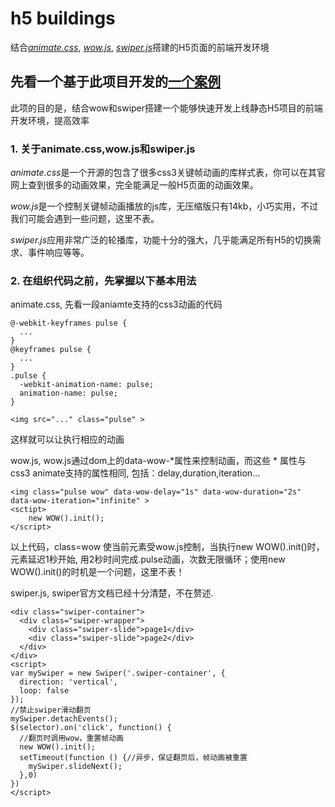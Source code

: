 # h5 buildings
结合[*animate.css*](https://daneden.github.io/animate.css/), [*wow.js*](http://mynameismatthieu.com/WOW/), [*swiper.js*](http://www.swiper.com.cn/)搭建的H5页面的前端开发环境

## 先看一个基于此项目开发的[一个案例](http://eomanager.catcherchina.com/)
此项的目的是，结合wow和swiper搭建一个能够快速开发上线静态H5项目的前端开发环境，提高效率
### 1. 关于animate.css,wow.js和swiper.js
*animate.css*是一个开源的包含了很多css3关键帧动画的库样式表，你可以在其官网上查到很多的动画效果，完全能满足一般H5页面的动画效果。


*wow.js*是一个控制关键帧动画播放的js库，无压缩版只有14kb，小巧实用，不过我们可能会遇到一些问题，这里不表。


*swiper.js*应用非常广泛的轮播库，功能十分的强大，几乎能满足所有H5的切换需求、事件响应等等。
### 2. 在组织代码之前，先掌握以下基本用法


animate.css, 先看一段aniamte支持的css3动画的代码
```
@-webkit-keyframes pulse {
  ...
}
@keyframes pulse {
  ...
}
.pulse {
  -webkit-animation-name: pulse;
  animation-name: pulse;
}
```

```
<img src="..." class="pulse" >
```
这样就可以让<img>执行相应的动画


wow.js, wow.js通过dom上的data-wow-*属性来控制动画，而这些 * 属性与 css3 animate支持的属性相同, 包括：delay,duration,iteration...
```
<img class="pulse wow" data-wow-delay="1s" data-wow-duration="2s" data-wow-iteration="infinite" >
<sctipt>
    new WOW().init();
</script>
```
以上代码，class=wow 使当前元素受wow.js控制，当执行new WOW().init()时，元素延迟1秒开始, 用2秒时间完成.pulse动画，次数无限循环；使用new WOW().init()的时机是一个问题，这里不表！


swiper.js, swiper官方文档已经十分清楚，不在赘述.
```
<div class="swiper-container">
  <div class="swiper-wrapper">
    <div class="swiper-slide">page1</div>
    <div class="swiper-slide">page2</div>
  </div>
</div>
<script>
var mySwiper = new Swiper('.swiper-container', {
  direction: 'vertical',
  loop: false
});
//禁止swiper滑动翻页
mySwiper.detachEvents();
$(selector).on('click', function() {
  //翻页时调用wow，重置帧动画
  new WOW().init();
  setTimeout(function () {//异步，保证翻页后，帧动画被重置
    mySwiper.slideNext();
  },0)
})
</script>
```
